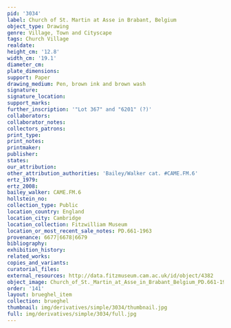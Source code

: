 ```yaml
---
pid: '3034'
label: Church of St. Martin at Asse in Brabant, Belgium
object_type: Drawing
genre: Village, Town and Cityscape
tags: Church Village
realdate: 
height_cm: '12.8'
width_cm: '19.1'
diameter_cm: 
plate_dimensions: 
support: Paper
drawing_medium: Pen, brown ink and brown wash
signature: 
signature_location: 
support_marks: 
further_inscription: '"Lot 367" and "6201" (?)'
collaborators: 
collaborator_notes: 
collectors_patrons: 
print_type: 
print_notes: 
printmaker: 
publisher: 
states: 
our_attribution: 
other_attribution_authorities: 'Bailey/Walker cat. #CAME.FM.6'
ertz_1979: 
ertz_2008: 
bailey_walker: CAME.FM.6
hollstein_no: 
collection_type: Public
location_country: England
location_city: Cambridge
location_collection: Fitzwilliam Museum
location_or_most_recent_sale_notes: PD.661-1963
provenance: 6677|6678|6679
bibliography: 
exhibition_history: 
related_works: 
copies_and_variants: 
curatorial_files: 
external_resources: http://data.fitzmuseum.cam.ac.uk/id/object/4382
object_image: Church_of_St._Martin_at_Asse_in_Brabant_Belgium_PD.661-1963_Fitzwilliam.jpg
order: '141'
layout: brueghel_item
collection: brueghel
thumbnail: img/derivatives/simple/3034/thumbnail.jpg
full: img/derivatives/simple/3034/full.jpg
---
```

